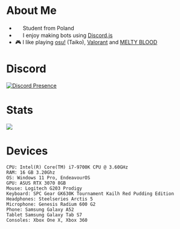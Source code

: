 # About Me

- <img width="16" src="https://cdn.discordapp.com/emojis/1293567410808295434.webp?size=96&quality=lossless"/> Student from Poland
- <img width="16" src="https://cdn.discordapp.com/emojis/851461487498493952.webp?size=96&quality=lossless"/> I enjoy making bots using [Discord.js](https://discord.js.org/)
- 🎮 I like playing [osu!](https://osu.ppy.sh/users/23214736) (Taiko), [Valorant](https://playvalorant.com) and [MELTY BLOOD](https://store.steampowered.com/app/1372280/MELTY_BLOOD_TYPE_LUMINA/)

# Discord

[![Discord Presence](https://lanyard-profile-readme.vercel.app/api/647404005168906240?theme=dark&bg=484f80&animated=true&animatedDecoration=true&hideDiscrim=true&borderRadius=30px&idleMessage=Away%20doing%20something%20else)](https://discord.com/users/647404005168906240)

# Stats

<img width="auto" src="https://github-readme-stats.vercel.app/api?username=Shavixinio&theme=github_dark&show_icons=true"/>

# Devices
    CPU: Intel(R) Core(TM) i7-9700K CPU @ 3.60GHz
    RAM: 16 GB 3.20Ghz
    OS: Windows 11 Pro, EndeavourOS
    GPU: ASUS RTX 3070 8GB
    Mouse: Logitech G203 Prodigy
    Keyboard: SPC Gear GK630K Tournament Kailh Red Pudding Edition
    Headphones: Steelseries Arctis 5
    Microphone: Genesis Radium 600 G2
    Phone: Samsung Galaxy A52
    Tablet Samsung Galaxy Tab S7
    Consoles: Xbox One X, Xbox 360
    
